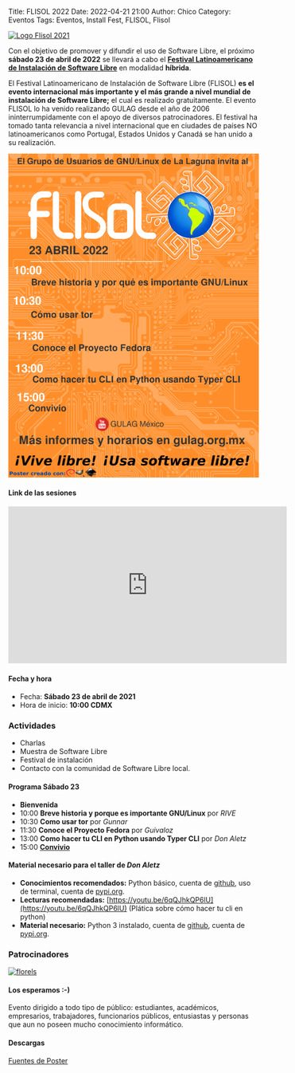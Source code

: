 Title: FLISOL 2022
Date: 2022-04-21 21:00
Author: Chico
Category: Eventos
Tags: Eventos, Install Fest, FLISOL, Flisol

[![Logo Flisol 2021]({attach}2021-03-19-invitacion_flisol/flisol-libre-software-logo.jpg)]({attach}2021-03-19-invitacion_flisol/flisol-libre-software-logo.jpg)

Con el objetivo de promover y difundir el uso de Software Libre, el próximo **sábado 23 de abril de 2022** se llevará a cabo el **[Festival Latinoamericano de Instalación de Software Libre](https://flisol.info/FLISOL2022/Mexico/)** en modalidad **híbrida**.

<!-- break -->

El Festival Latinoamericano de Instalación de Software Libre (FLISOL) **es el evento internacional más importante y el más grande a nivel mundial de instalación de Software Libre;** el cual es realizado gratuitamente. El evento FLISOL lo ha venido realizando GULAG desde el año de 2006 ininterrumpidamente con el apoyo de diversos patrocinadores. El festival ha tomado tanta relevancia a nivel internacional que en ciudades de países NO latinoamericanos como Portugal, Estados Unidos y Canadá se han unido a su realización.

[![poster Flisol 2022](https://github.com/GULAG/PosterFlisol2022/blob/main/PosterFlisol2022.png?raw=true)](https://github.com/GULAG/PosterFlisol2022/blob/main/PosterFlisol2022.png?raw=true)

#### Link de las sesiones

<iframe width="560" height="315" src="https://www.youtube.com/embed/8aSD_6RTKn0" title="YouTube video player" frameborder="0" allow="accelerometer; autoplay; clipboard-write; encrypted-media; gyroscope; picture-in-picture" allowfullscreen></iframe>

#### Fecha y hora

+ Fecha: **Sábado 23 de abril de 2021**
+ Hora de inicio: **10:00 CDMX**

### Actividades

+ Charlas
+ Muestra de Software Libre
+ Festival de instalación
+ Contacto con la comunidad de Software Libre local.

#### Programa Sábado 23

* **Bienvenida**
* 10:00 **Breve historia y porque es importante GNU/Linux** por _RIVE_
* 10:30 **Como usar tor** por _Gunnar_
* 11:30 **Conoce el Proyecto Fedora** por _Guivaloz_
* 13:00 **Como hacer tu CLI en Python usando Typer CLI** por _Don Aletz_
* 15:00 **[Convivio](https://es.wikipedia.org/wiki/Discada)**

#### Material necesario para el taller de _Don Aletz_

* **Conocimientos recomendados:** Python básico, cuenta de [github](https://github.com/), uso de terminal, cuenta de [pypi.org](https://pypi.org/).
* **Lecturas recomendadas:** [https://youtu.be/6qQJhkQP6lU](https://youtu.be/6qQJhkQP6lU) (Plática sobre cómo hacer tu cli en python)
* **Material necesario:** Python 3 instalado, cuenta de [github](https://github.com/), cuenta de [pypi.org](https://pypi.org/).

### Patrocinadores

[![florels]({attach}2021-03-19-invitacion_flisol/Perfumeria_Florels_blanco.png)]({attach}2021-03-19-invitacion_flisol/Perfumeria_Florels_blanco.png)

#### Los esperamos :-)

Evento dirigido a todo tipo de público: estudiantes, académicos, empresarios, trabajadores, funcionarios públicos, entusiastas y personas que aun no poseen mucho conocimiento informático.

#### Descargas

[Fuentes de Poster](https://github.com/GULAG/PosterFlisol2022)
